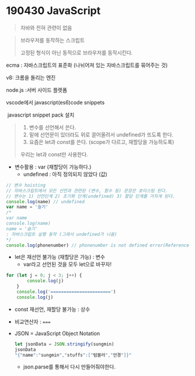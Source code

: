 # 190430 JavaScript

> 자바와 전혀 관련이 없음

> 브라우저를 동작하는 스크립트
>
> 고정된 형식이 아닌 동적으로 브라우저를 동작시킨다.

ecma : 자바스크립트의 표준화 (나뉘어져 있는 자바스크립트를 묶어주는 것)

v8: 크롬을 돌리는 엔진

node.js :서버 사이드 플랫폼

vscode에서 javascript(es6)code snippets

​		     javascript snippet pack 설치



> 1. 변수를 선언해서 쓴다.
> 2. 밑에 선언문이 있더라도 위로 끌어올려서 undefined가 뜨도록 한다.
> 3. 요즘은 let과 const를 쓴다. (scope가 다르고, 재할당을 가능하도록)
>
> 우리는 let과 const만 사용한다.

* 변수활용 : var (재할당이 가능하다.)
  * undefined : 아직 정의되지 않았다 (값)

```javascript
// 변수 hoisting
// 자바스크립트에서 모든 선언과 관련된 (변수, 함수 등) 문장은 호이스팅 된다.
// 변수는 1) 선언단계 2) 초기화 단계(undefined) 3) 할당 단계를 거치게 된다.
console.log(name) // undefined
var name = '슬기'
/*
var name
console.log(name)
name = '슬기'
: 자바스크립트 실행 동작 (그래서 undefined가 나옴)
*/
console.log(phonenumber) // phonenumber is not defined error(Reference error)
```

* let은 재선언 불가능 (재할당은 가능) : 변수
  * var라고 선언된 것을 모두 let으로 바꾸자!

```javascript
for (let j = 0; j < 3; j++) {
        console.log(j)
    }
    console.log('=======================')
    console.log(j)
```

* const 재선언, 재할당 불가능 : 상수



* 비교연산자 : `===`



* JSON = JavaScript Object Notation

  ```javascript
  let jsonData = JSON.stringify(sungmin)
  jsonData
  "{"name":"sungmin","stuffs":["텀블러","안경"]}"
  ```

  * json.parse를 통해서 다시 만들어줘야한다.